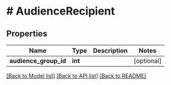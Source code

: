 # # AudienceRecipient

## Properties

Name | Type | Description | Notes
------------ | ------------- | ------------- | -------------
**audience_group_id** | **int** |  | [optional]

[[Back to Model list]](../../README.md#models) [[Back to API list]](../../README.md#endpoints) [[Back to README]](../../README.md)
